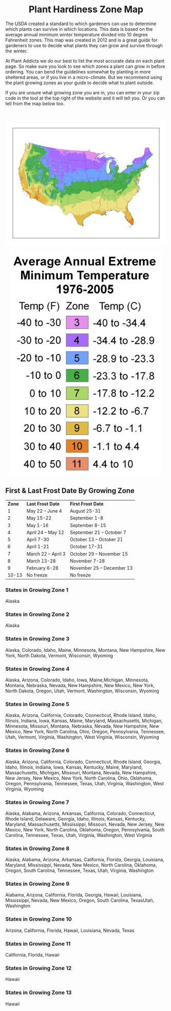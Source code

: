 <div align="middle">

# Plant Hardiness Zone Map

</div>

<div>

<p>The USDA created a standard to which gardeners can use to determine which plants can survive in which locations.  This data is based on the average annual minimum winter temperature divided into 10 degree Fahrenheit zones.  This map was created in 2012 and is a great guide for gardeners to use to decide what plants they can grow and survive through the winter.</p>

<p>At Plant Addicts we do our best to list the most accurate data on each plant page. So make sure you look to see which zones a plant can grow in before ordering. You can bend the guidelines somewhat by planting in more sheltered areas, or if you live in a micro-climate. But we recommend using the plant growing zones as your guide to decide what to plant outside.</p>

<p>If you are unsure what growing zone you are in, you can enter in your zip code in the tool at the top right of the website and it will tell you. Or you can tell from the map below too.</p>

</div>

<br>

<div align="middle">

<a href="plant-zone-map.jpg" title="plant-zone-map.jpg" target="_blank"><img src="plant-zone-map.jpg" width="831px"></a>

<a href="average-annual-extreme-minimum-temperature-1976-2005.png" title="average-annual-extreme-minimum-temperature-1976-2005.png" target="_blank"><img src="average-annual-extreme-minimum-temperature-1976-2005.png" width="476px"></a>

</div>

<div>

## First & Last Frost Date By Growing Zone

<table>
<tbody>
<tr>
<td><strong>Zone</strong></td>
<td><strong>Last Frost Date</strong></td>
<td><strong>First Frost Date</strong></td>
</tr>
<tr></tr>
<tr>
<td>1</td>
<td>May 22 – June 4</td>
<td>August 25-31</td>
</tr>
<tr></tr>
<tr>
<td>2</td>
<td>May 15-22</td>
<td>September 1-8</td>
</tr>
<tr></tr>
<tr>
<td>3</td>
<td>May 1-16</td>
<td>September 8-15</td>
</tr>
<tr></tr>
<tr>
<td>4</td>
<td>April 24 – May 12</td>
<td>September 21 – October 7</td>
</tr>
<tr></tr>
<tr>
<td>5</td>
<td>April 7-30</td>
<td>October 13 – October 21</td>
</tr>
<tr></tr>
<tr>
<td>6</td>
<td>April 1-21</td>
<td>October 17-31</td>
</tr>
<tr></tr>
<tr>
<td>7</td>
<td>March 22 – April 3</td>
<td>October 29 – November 15</td>
</tr>
<tr></tr>
<tr>
<td>8</td>
<td>March 13-28</td>
<td>November 7-28</td>
</tr>
<tr></tr>
<tr>
<td>9</td>
<td>February 6-28</td>
<td>November 25 – December 13</td>
</tr>
<tr></tr>
<tr>
<td data-sheets-numberformat="{">10-13</td>
<td>No freeze</td>
<td>No freeze</td>
</tr>
</tbody>
</table>

### States in Growing Zone 1

Alaska

### States in Growing Zone 2

Alaska

### States in Growing Zone 3

Alaska, Colorado, Idaho, Maine, Minnesota, Montana, New Hampshire, New York, North Dakota, Vermont, Wisconsin, Wyoming

### States in Growing Zone 4

Alaska, Arizona, Colorado, Idaho, Iowa, Maine,Michigan, Minnesota, Montana, Nebraska, Nevada, New Hampshire, New Mexico, New York, North Dakota, Oregon, Utah, Vermont, Washington, Wisconsin, Wyoming

### States in Growing Zone 5

Alaska, Arizona, California, Colorado, Connecticut, Rhode Island, Idaho, Illinois, Indiana, Iowa, Kansas, Maine, Maryland, Massachusetts, Michigan, Minnesota, Missouri, Montana, Nebraska, Nevada, New Hampshire, New Mexico, New York, North Carolina, Ohio, Oregon, Pennsylvania, Tennessee, Utah, Vermont, Virginia, Washington, West Virginia, Wisconsin, Wyoming

### States in Growing Zone 6

Alaska, Arizona, California, Colorado, Connecticut, Rhode Island, Georgia, Idaho, Illinois, Indiana, Iowa, Kansas, Kentucky, Maine, Maryland, Massachusetts, Michigan, Missouri, Montana, Nevada, New Hampshire, New Jersey, New Mexico, New York, North Carolina, Ohio, Oklahoma, Oregon, Pennsylvania, Tennessee, Texas, Utah, Virginia, Washington, West Virginia, Wyoming

### States in Growing Zone 7

Alaska, Alabama, Arizona, Arkansas, California, Colorado, Connecticut, Rhode Island, Delaware, Georgia, Idaho, Illinois, Kansas, Kentucky, Maryland, Massachusetts, Mississippi, Missouri, Nevada, New Jersey, New Mexico, New York, North Carolina, Oklahoma, Oregon, Pennsylvania, South Carolina, Tennessee, Texas, Utah, Virginia, Washington, West Virginia

### States in Growing Zone 8

Alaska, Alabama, Arizona, Arkansas, California, Florida, Georgia, Louisiana, Maryland, Mississippi, Nevada, New Mexico, North Carolina, Oklahoma, Oregon, South Carolina, Tennessee, Texas, Utah, Virginia, Washington

### States in Growing Zone 9

Alabama, Arizona, California, Florida, Georgia, Hawaii, Louisiana, Mississippi, Nevada, New Mexico, Oregon, South Carolina, TexasUtah, Washington

### States in Growing Zone 10

Arizona, California, Florida, Hawaii, Louisiana, Nevada, Texas 

### States in Growing Zone 11

California, Florida, Hawaii

### States in Growing Zone 12
Hawaii

### States in Growing Zone 13
Hawaii
</div>
